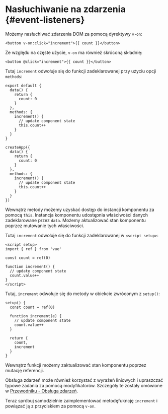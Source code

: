 # Nasłuchiwanie na zdarzenia {#event-listeners}

Możemy nasłuchiwać zdarzenia DOM za pomocą dyrektywy `v-on`:

```vue-html
<button v-on:click="increment">{{ count }}</button>
```

Ze względu na częste użycie, `v-on` ma również skróconą składnię:

```vue-html
<button @click="increment">{{ count }}</button>
```

<div class="options-api">

Tutaj `increment` odwołuje się do funkcji zadeklarowanej przy użyciu opcji `methods`:

<div class="sfc">

```js{7-12}
export default {
  data() {
    return {
      count: 0
    }
  },
  methods: {
    increment() {
      // update component state
      this.count++
    }
  }
}
```

</div>
<div class="html">

```js{7-12}
createApp({
  data() {
    return {
      count: 0
    }
  },
  methods: {
    increment() {
      // update component state
      this.count++
    }
  }
})
```

</div>

Wewnątrz metody możemy uzyskać dostęp do instancji komponentu za pomocą `this`. Instancja komponentu udostępnia właściwości danych zadeklarowane przez `data`. Możemy aktualizować stan komponentu poprzez mutowanie tych właściwości.

</div>

<div class="composition-api">

<div class="sfc">

Tutaj `increment` odwołuje się do funkcji zadeklarowanej w `<script setup>`:

```vue{6-9}
<script setup>
import { ref } from 'vue'

const count = ref(0)

function increment() {
  // update component state
  count.value++
}
</script>
```

</div>

<div class="html">

Tutaj, `increment` odwołuje się do metody w obiekcie zwróconym z `setup()`:

```js{$}
setup() {
  const count = ref(0)

  function increment(e) {
    // update component state
    count.value++
  }

  return {
    count,
    increment
  }
}
```

</div>

Wewnątrz funkcji możemy zaktualizować stan komponentu poprzez mutację referencji.

</div>

Obsługa zdarzeń może również korzystać z wyrażeń liniowych i upraszczać typowe zadania za pomocą modyfikatorów. Szczegóły te zostały omówione w  <a target="_blank" href="/guide/essentials/event-handling.html">Przewodniku - Obsługa zdarzeń</a>.

Teraz spróbuj samodzielnie zaimplementować <span class="options-api">metodę</span><span class="composition-api">fukncję</span>  `increment` i  powiązać ją z przyciskiem za pomocą `v-on`.

